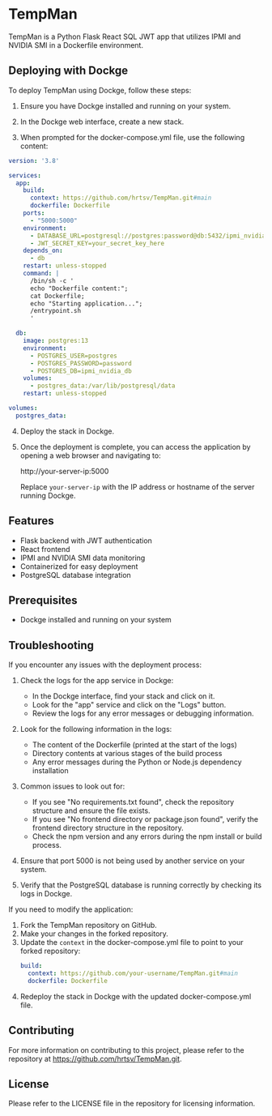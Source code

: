 # TempMan

TempMan is a Python Flask React SQL JWT app that utilizes IPMI and NVIDIA SMI in a Dockerfile environment.

## Deploying with Dockge

To deploy TempMan using Dockge, follow these steps:

1. Ensure you have Dockge installed and running on your system.

2. In the Dockge web interface, create a new stack.

3. When prompted for the docker-compose.yml file, use the following content:

```yaml
version: '3.8'

services:
  app:
    build:
      context: https://github.com/hrtsv/TempMan.git#main
      dockerfile: Dockerfile
    ports:
      - "5000:5000"
    environment:
      - DATABASE_URL=postgresql://postgres:password@db:5432/ipmi_nvidia_db
      - JWT_SECRET_KEY=your_secret_key_here
    depends_on:
      - db
    restart: unless-stopped
    command: |
      /bin/sh -c '
      echo "Dockerfile content:";
      cat Dockerfile;
      echo "Starting application...";
      /entrypoint.sh
      '

  db:
    image: postgres:13
    environment:
      - POSTGRES_USER=postgres
      - POSTGRES_PASSWORD=password
      - POSTGRES_DB=ipmi_nvidia_db
    volumes:
      - postgres_data:/var/lib/postgresql/data
    restart: unless-stopped

volumes:
  postgres_data:
```

4. Deploy the stack in Dockge.

5. Once the deployment is complete, you can access the application by opening a web browser and navigating to:

   http://your-server-ip:5000

   Replace `your-server-ip` with the IP address or hostname of the server running Dockge.

## Features

- Flask backend with JWT authentication
- React frontend
- IPMI and NVIDIA SMI data monitoring
- Containerized for easy deployment
- PostgreSQL database integration

## Prerequisites

- Dockge installed and running on your system

## Troubleshooting

If you encounter any issues with the deployment process:

1. Check the logs for the app service in Dockge:
   - In the Dockge interface, find your stack and click on it.
   - Look for the "app" service and click on the "Logs" button.
   - Review the logs for any error messages or debugging information.

2. Look for the following information in the logs:
   - The content of the Dockerfile (printed at the start of the logs)
   - Directory contents at various stages of the build process
   - Any error messages during the Python or Node.js dependency installation

3. Common issues to look out for:
   - If you see "No requirements.txt found", check the repository structure and ensure the file exists.
   - If you see "No frontend directory or package.json found", verify the frontend directory structure in the repository.
   - Check the npm version and any errors during the npm install or build process.

4. Ensure that port 5000 is not being used by another service on your system.

5. Verify that the PostgreSQL database is running correctly by checking its logs in Dockge.

If you need to modify the application:

1. Fork the TempMan repository on GitHub.
2. Make your changes in the forked repository.
3. Update the `context` in the docker-compose.yml file to point to your forked repository:
   ```yaml
   build:
     context: https://github.com/your-username/TempMan.git#main
     dockerfile: Dockerfile
   ```
4. Redeploy the stack in Dockge with the updated docker-compose.yml file.

## Contributing

For more information on contributing to this project, please refer to the repository at https://github.com/hrtsv/TempMan.git.

## License

Please refer to the LICENSE file in the repository for licensing information.
